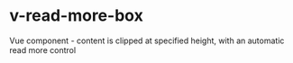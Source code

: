 # v-read-more-box
Vue component - content is clipped at specified height, with an automatic read more control
